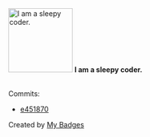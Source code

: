 <img src="https://my-badges.github.io/my-badges/sleepy-coder.png" alt="I am a sleepy coder." title="I am a sleepy coder." width="128">
<strong>I am a sleepy coder.</strong>
<br><br>

Commits:

- <a href="https://github.com/kibongos40/kibongos40/commit/e451870a8880c3d17cb1cd18933545e6fff701d9">e451870</a>


Created by <a href="https://github.com/my-badges/my-badges">My Badges</a>